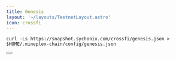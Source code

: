 ```yaml
---
title: Genesis
layout: '~/layouts/TestnetLayout.astro'
icon: crossfi
---
```



<div class="code-block-wrapper">
  <pre><code>curl -Ls https://snapshot.sychonix.com/crossfi/genesis.json > $HOME/.mineplex-chain/config/genesis.json</code></pre>
  <button class="copy-btn"><i class="fas fa-copy"></i></button>
</div>
